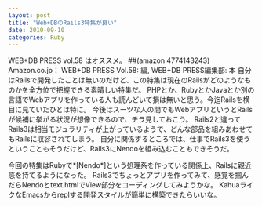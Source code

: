 ```yaml
---
layout: post
title: "Web+DBのRails3特集が良い"
date: 2010-09-10
categories: Ruby
---
```

WEB+DB PRESS vol.58 はオススメ。
 ##(amazon 4774143243)  Amazon.co.jp： WEB+DB PRESS Vol.58: 編, WEB+DB PRESS編集部: 本
自分はRailsで開発したことは無いのだけど、この特集は現在のRailsがどのようなものかを全方位で把握できる素晴しい特集だ。
PHPとか、RubyとかJavaとか別の言語でWebアプリを作っている人も読んどいて損は無いと思う。今迄Railsを横目に見ていたひとは特に。
今後はスーツな人の間でもWebアプリというとRailsが候補に挙がる状況が想像できるので、チラ見しておこう。
Rails2と違ってRails3は相当モジュラリティが上がっているようで、どんな部品を組みあわせてもRailsに収容されてしまう。
自分に関係するところでは、仕事でRails3を使うということもそうだけど、Rails3にNendoを組み込むこともできそうだ。

今回の特集はRubyで*[Nendo*]という処理系を作っている関係上、Railsに親近感を持てるようになった。
Rails3でちょっとアプリを作ってみて、感覚を掴んだらNendoとtext.htmlでView部分をコーディングしてみようかな。
KahuaライクなEmacsからreplする開発スタイルが簡単に構築できたらいいな。
